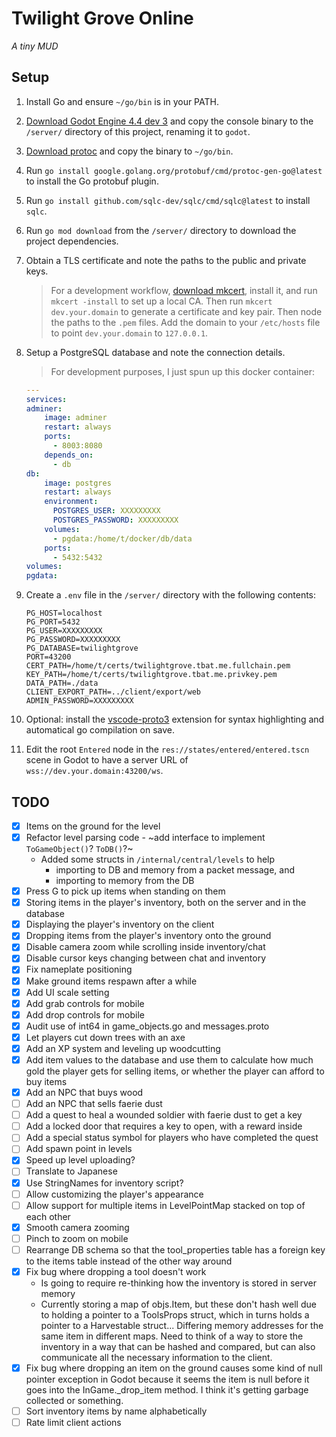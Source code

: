 # Twilight Grove Online
*A tiny MUD*

## Setup
1. Install Go and ensure `~/go/bin` is in your PATH.
1. [Download Godot Engine 4.4 dev 3](https://godotengine.org/download/archive/4.4-dev3) and copy the console binary to the `/server/` directory of this project, renaming it to `godot`.
1. [Download protoc](https://github.com/protocolbuffers/protobuf/releases/latest) and copy the binary to `~/go/bin`.
1. Run `go install google.golang.org/protobuf/cmd/protoc-gen-go@latest` to install the Go protobuf plugin.
1. Run `go install github.com/sqlc-dev/sqlc/cmd/sqlc@latest` to install `sqlc`.
1. Run `go mod download` from the `/server/` directory to download the project dependencies.
1. Obtain a TLS certificate and note the paths to the public and private keys.
    > For a development workflow, [download mkcert](https://github.com/FiloSottile/mkcert/releases/latest), install it, and run `mkcert -install` to set up a local CA. Then run `mkcert dev.your.domain` to generate a certificate and key pair. Then node the paths to the `.pem` files. Add the domain to your `/etc/hosts` file to point `dev.your.domain` to `127.0.0.1`.
1. Setup a PostgreSQL database and note the connection details.
    > For development purposes, I just spun up this docker container:
    ```yaml
    ---
    services:
    adminer:
        image: adminer
        restart: always
        ports:
          - 8003:8080
        depends_on:
          - db
    db:
        image: postgres
        restart: always
        environment:
          POSTGRES_USER: XXXXXXXXX
          POSTGRES_PASSWORD: XXXXXXXXX
        volumes:
          - pgdata:/home/t/docker/db/data
        ports:
          - 5432:5432
    volumes:
    pgdata:
    ```
1. Create a `.env` file in the `/server/` directory with the following contents:
    ```
    PG_HOST=localhost
    PG_PORT=5432
    PG_USER=XXXXXXXXX
    PG_PASSWORD=XXXXXXXXX
    PG_DATABASE=twilightgrove
    PORT=43200
    CERT_PATH=/home/t/certs/twilightgrove.tbat.me.fullchain.pem
    KEY_PATH=/home/t/certs/twilightgrove.tbat.me.privkey.pem
    DATA_PATH=./data
    CLIENT_EXPORT_PATH=../client/export/web
    ADMIN_PASSWORD=XXXXXXXXX
    ```
1. Optional: install the [vscode-proto3](https://marketplace.visualstudio.com/items?itemName=zxh404.vscode-proto3) extension for syntax highlighting and automatical go compilation on save.

1. Edit the root `Entered` node in the `res://states/entered/entered.tscn` scene in Godot to have a server URL of `wss://dev.your.domain:43200/ws`.

## TODO
- [x] Items on the ground for the level
- [x] Refactor level parsing code - ~add interface to implement `ToGameObject()`? `ToDB()`?~ 
    - Added some structs in `/internal/central/levels` to help 
        - importing to DB and memory from a packet message, and
        - importing to memory from the DB
- [x] Press G to pick up items when standing on them
- [x] Storing items in the player's inventory, both on the server and in the database
- [x] Displaying the player's inventory on the client
- [x] Dropping items from the player's inventory onto the ground
- [x] Disable camera zoom while scrolling inside inventory/chat
- [x] Disable cursor keys changing between chat and inventory
- [x] Fix nameplate positioning
- [x] Make ground items respawn after a while
- [x] Add UI scale setting
- [x] Add grab controls for mobile
- [x] Add drop controls for mobile
- [x] Audit use of int64 in game_objects.go and messages.proto
- [x] Let players cut down trees with an axe
- [x] Add an XP system and leveling up woodcutting
- [x] Add item values to the database and use them to calculate how much gold the player gets for selling items, or whether the player can afford to buy items
- [x] Add an NPC that buys wood
- [ ] Add an NPC that sells faerie dust
- [ ] Add a quest to heal a wounded soldier with faerie dust to get a key
- [ ] Add a locked door that requires a key to open, with a reward inside
- [ ] Add a special status symbol for players who have completed the quest
- [ ] Add spawn point in levels
- [x] Speed up level uploading?
- [ ] Translate to Japanese
- [x] Use StringNames for inventory script?
- [ ] Allow customizing the player's appearance
- [ ] Allow support for multiple items in LevelPointMap stacked on top of each other
- [x] Smooth camera zooming
- [ ] Pinch to zoom on mobile
- [ ] Rearrange DB schema so that the tool_properties table has a foreign key to the items table instead of the other way around
- [x] Fix bug where dropping a tool doesn't work
    - Is going to require re-thinking how the inventory is stored in server memory
    - Currently storing a map of objs.Item, but these don't hash well due to holding a pointer to a ToolsProps struct, which in turns holds a pointer to a Harvestable struct... Differing memory addresses for the same item in different maps. Need to think of a way to store the inventory in a way that can be hashed and compared, but can also communicate all the necessary information to the client.
- [x] Fix bug where dropping an item on the ground causes some kind of null pointer exception in Godot because it seems the item is null before it goes into the InGame._drop_item method. I think it's getting garbage collected or something.
- [ ] Sort inventory items by name alphabetically
- [ ] Rate limit client actions